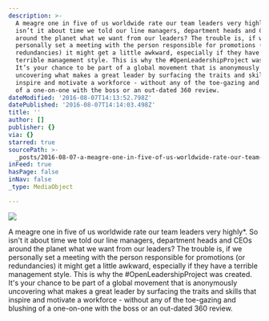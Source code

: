 ```yaml
---
description: >-
  A meagre one in five of us worldwide rate our team leaders very highly*. So
  isn’t it about time we told our line managers, department heads and CEOs
  around the planet what we want from our leaders? The trouble is, if we
  personally set a meeting with the person responsible for promotions (or
  redundancies) it might get a little awkward, especially if they have a
  terrible management style. This is why the #OpenLeadershipProject was created.
  It’s your chance to be part of a global movement that is anonymously
  uncovering what makes a great leader by surfacing the traits and skills that
  inspire and motivate a workforce - without any of the toe-gazing and blushing
  of a one-on-one with the boss or an out-dated 360 review.
dateModified: '2016-08-07T14:13:52.798Z'
datePublished: '2016-08-07T14:14:03.498Z'
title: ''
author: []
publisher: {}
via: {}
starred: true
sourcePath: >-
  _posts/2016-08-07-a-meagre-one-in-five-of-us-worldwide-rate-our-team-leaders-v.md
inFeed: true
hasPage: false
inNav: false
_type: MediaObject

---
```

![](https://the-grid-user-content.s3-us-west-2.amazonaws.com/11215bbc-69a7-48c2-a065-869ef7c4e9fe.jpg)

A meagre one in five of us worldwide rate our team leaders very highly\*. So isn't it about time we told our line managers, department heads and CEOs around the planet what we want from our leaders? The trouble is, if we personally set a meeting with the person responsible for promotions (or redundancies) it might get a little awkward, especially if they have a terrible management style. This is why the \#OpenLeadershipProject was created. It's your chance to be part of a global movement that is anonymously uncovering what makes a great leader by surfacing the traits and skills that inspire and motivate a workforce - without any of the toe-gazing and blushing of a one-on-one with the boss or an out-dated 360 review.